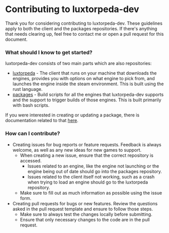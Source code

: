 # Contributing to luxtorpeda-dev

Thank you for considering contributing to luxtorpeda-dev. These guidelines apply to both the client and the packages repositories. If there's anything that needs clearing up, feel free to contact me or open a pull request for this document.

### What should I know to get started?

luxtorpeda-dev consists of two main parts which are also repositories:

* [luxtorpeda](https://github.com/luxtorpeda-dev/luxtorpeda) - The client that runs on your machine that downloads the engines, provides you with options on what engine to pick from, and launches the engine inside the steam environment. This is built using the rust language.
* [packages](https://github.com/luxtorpeda-dev/packages) - Build scripts for all the engines that luxtorpeda-dev supports and the support to trigger builds of those engines. This is built primarily with bash scripts.

If you were interested in creating or updating a package, there is documentation related to that [here](https://github.com/luxtorpeda-dev/packages/tree/master/docs).

### How can I contribute?

* Creating issues for bug reports or feature requests. Feedback is always welcome, as well as any new ideas for new games to support.
    * When creating a new issue, ensure that the correct repository is accessed.
        * Issues related to an engine, like the engine not launching or the engine being out of date should go into the packages repository.
        * Issues related to the client itself not working, such as a crash when trying to load an engine should go to the luxtorpeda repository.
    * Make sure to fill out as much information as possible using the issue form.
* Creating pull requests for bugs or new features. Review the questions asked in the pull request template and ensure to follow those steps.
    * Make sure to always test the changes locally before submitting.
    * Ensure that only necessary changes to the code are in the pull request.
